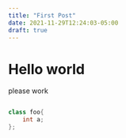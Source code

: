 ```yaml
---
title: "First Post"
date: 2021-11-29T12:24:03-05:00
draft: true
---
```


# Hello world

please work

```C++

class foo{
    int a;
};
```
